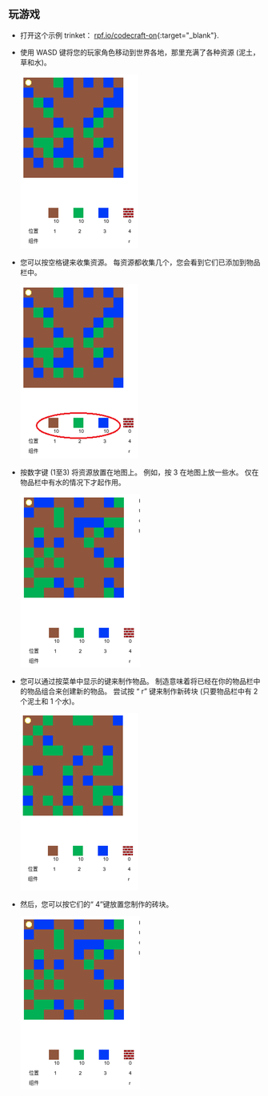 ## 玩游戏

+ 打开这个示例 trinket： [rpf.io/codecraft-on](http://rpf.io/codecraft-on){:target="_blank"}.

+ 使用 WASD 键将您的玩家角色移动到世界各地，那里充满了各种资源 (泥土，草和水)。
    
    ![截屏](images/craft-move.png)

+ 您可以按空格键来收集资源。 每资源都收集几个，您会看到它们已添加到物品栏中。
    
    ![截屏](images/craft-pickup.png)

+ 按数字键 (1至3) 将资源放置在地图上。 例如，按 3 在地图上放一些水。 仅在物品栏中有水的情况下才起作用。
    
    ![截屏](images/craft-place-water.png)

+ 您可以通过按菜单中显示的键来制作物品。 制造意味着将已经在你的物品栏中的物品组合来创建新的物品。 尝试按 “ r” 键来制作新砖块 (只要物品栏中有 2 个泥土和 1 个水)。
    
    ![截图](images/craft-craft-brick.png)

+ 然后，您可以按它们的“ 4”键放置您制作的砖块。
    
    ![截屏](images/craft-place-brick.png)